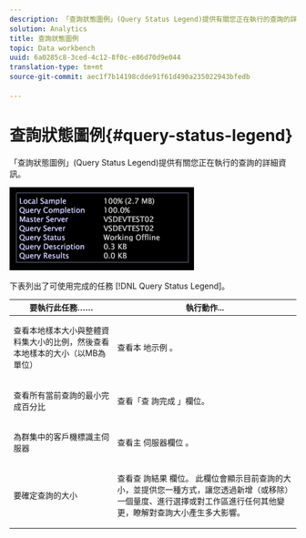 ```yaml
---
description: 「查詢狀態圖例」(Query Status Legend)提供有關您正在執行的查詢的詳細資訊。
solution: Analytics
title: 查詢狀態圖例
topic: Data workbench
uuid: 6a0285c8-3ced-4c12-8f0c-e86d70d9e044
translation-type: tm+mt
source-git-commit: aec1f7b14198cdde91f61d490a235022943bfedb

---
```



# 查詢狀態圖例{#query-status-legend}

「查詢狀態圖例」(Query Status Legend)提供有關您正在執行的查詢的詳細資訊。

![](assets/vis_StatusLegend.png)

下表列出了可使用完成的任務 [!DNL Query Status Legend]。

<table id="table_BD9330D4B3014A84B24EF0E71872F627"> 
 <thead> 
  <tr> 
   <th colname="col1" class="entry"> 要執行此任務…… </th> 
   <th colname="col2" class="entry"> 執行動作... </th> 
  </tr> 
 </thead>
 <tbody> 
  <tr> 
   <td colname="col1"> <p>查看本地樣本大小與整體資料集大小的比例，然後查看本地樣本的大小（以MB為單位） </p> </td> 
   <td colname="col2"> <p>查看本 <span class="wintitle"> 地示例</span> 。 </p> </td> 
  </tr> 
  <tr> 
   <td colname="col1"> <p>查看所有當前查詢的最小完成百分比 </p> </td> 
   <td colname="col2"> <p>查看「查 <span class="wintitle"> 詢完成</span> 」欄位。 </p> </td> 
  </tr> 
  <tr> 
   <td colname="col1"> <p>為群集中的客戶機標識主伺服器 </p> </td> 
   <td colname="col2"> <p>查看主 <span class="wintitle"> 伺服器欄位</span> 。 </p> </td> 
  </tr> 
  <tr> 
   <td colname="col1"> <p>要確定查詢的大小 </p> </td> 
   <td colname="col2"> <p>查看查 <span class="wintitle"> 詢結果</span> 欄位。 此欄位會顯示目前查詢的大小，並提供您一種方式，讓您透過新增（或移除）一個量度、進行選擇或對工作區進行任何其他變更，瞭解對查詢大小產生多大影響。 </p> </td> 
  </tr> 
 </tbody> 
</table>

